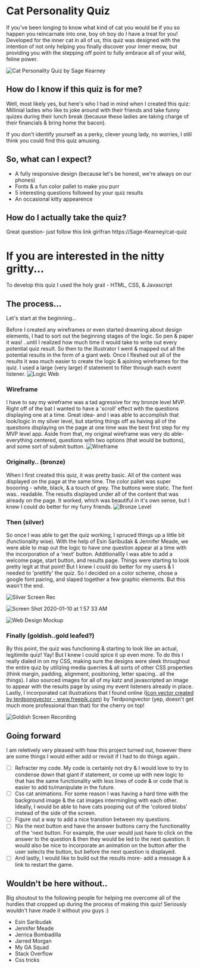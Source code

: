 # Cat Personality Quiz
If you've been longing to know what kind of cat you would be if you so happen you reincarnate into one, boy oh boy do I have a treat for you! Developed for the inner cat in all of us, this quiz was designed with the intention of not only helping you finally discover your inner meow, but providing you with the stepping off point to fully embrace all of your wild, feline power. 


![Cat Personality Quiz by Sage Kearney](https://user-images.githubusercontent.com/56275819/72128001-647b9b80-333f-11ea-99bb-3641e3d28d1a.png)


## How do I know if this quiz is for me?
Well, most likely yes, but here's who I had in mind when I created this quiz:
Millinial ladies who like to joke around with their friends and take funny quizes during their lunch break (because these ladies are taking charge of their financials & bring home the bacon).

If you don't identify yourself as a perky, clever young lady, no worries, I still think you could find this quiz amusing.


## So, what can I expect?
- A fully responsive design (because let's be honest, we're always on our phones)
- Fonts & a fun color pallet to make you purr
- 5 interesting questions followed by your quiz results
- An occasional kitty appearence


## How do I actually take the quiz?
Great question- just follow this link girlfran https://Sage-Kearney/cat-quiz

# If you are interested in the nitty gritty... 

To develop this quiz I used the holy grail - HTML, CSS, & Javascript

## The process...

Let's start at the beginning...

Before I created any wireframes or even started dreaming about design elements, I had to sort out the beginning stages of the logic. So pen & paper it was! ..until I realized how much time it would take to write out every potential quiz result. So then to the Illustrator I went & mapped out all the potential results in the form of a giant web. Once I fleshed out all of the results it was much easier to create the logic & ajoining wireframes for the quiz. I used a large (very large) if statement to filter through each event listener.
![Logic Web](https://user-images.githubusercontent.com/56275819/72132507-21c0c000-334d-11ea-98d5-33f94be56e20.png)

  ### Wireframe 
  I have to say my wireframe was a tad agressive for my bronze level MVP. Right off of the bat I wanted to have a 'scroll' effect with the questions displaying one at a time. Great idea- and I was able to accomplish that look/logic in my silver level, but starting things off as having all of the questions displaying on the page at one time was the best first step for my MVP level app. Aside from that, my original wireframe was very do able- everything centered, questions with two options (that would be buttons), and some sort of submit button.
![Wireframe](https://user-images.githubusercontent.com/56275819/72132504-1ec5cf80-334d-11ea-8653-39a6a65ca318.png) 


### Originally.. (bronze)
When I first created this quiz, it was pretty basic. All of the content was displayed on the page at the same time. The color pallet was super boooring - white, black, & a touch of grey. The buttons were static. The font was.. readable. The results displayed under all of the content that was already on the page. It worked, which was beautiful in it's own sense, but I knew I could do better for my furry friends.
![Bronze Level ](https://user-images.githubusercontent.com/56275819/72168286-d7fec680-339a-11ea-993e-bea09095fcc7.png)

### Then (silver)
So once I was able to get the quiz working, I spruced things up a little bit (functionality wise). With the help of Esin Saribudak & Jennifer Meade, we were able to map out the logic to have one question appear at a time with the incorporation of a 'next' button. Additionallly I was able to add a welcome page, start button, and results page. Things were starting to look pretty legit at that point! But I knew I could do better for my users & I needed to 'prettify' the quiz. So I decided on a color scheme, chose a google font pairing, and slaped together a few graphic elements. But this wasn't the end.

![Silver Screen Rec](https://user-images.githubusercontent.com/56275819/72171354-cd473000-33a0-11ea-9d10-ade9e43ee59d.gif)

![Screen Shot 2020-01-10 at 1 57 33 AM](https://user-images.githubusercontent.com/56275819/72132510-25544700-334d-11ea-8702-a1ab6b4db686.png)

![Web Design Mockup](https://user-images.githubusercontent.com/56275819/72166122-ad127380-3396-11ea-8d92-9db491752cad.png)


### Finally (goldish..gold leafed?)
By this point, the quiz was functioning & starting to look like an actual, legitimite quiz! Yay! But I knew I could spice it up even more. To do this I really dialed in on my CSS, making sure the designs were sleek throughout the entire quiz by utilizing media querries & all sorts of other CSS properties (think margin, padding, alignment, positioning, letter spacing.. all the things). I also sourced images for all of my katz and javascripted an image to appear with the results page by using my event listeners already in place. Lastly, I incorporated cat illustrations that I found online (<a href="https://www.freepik.com/free-photos-vectors/icon">Icon vector created by terdpongvector - www.freepik.com</a>) by Terdpongvector (yep, doesn't get much more professional than that) for the cherry on top! 

![Goldish Screen Recording](https://user-images.githubusercontent.com/56275819/72172264-bd305000-33a2-11ea-8273-3bb56a1170ce.gif)

## Going forward
I am reletively very pleased with how this project turned out, however there are some things I would either add or revisit if I had to do things again..
- [ ] Refracter my code. My code is certainly not dry & I would love to try to condense down that giant if statement, or come up with new logic to that has the same functionality with less lines of code & or code that is easier to add to/manipulate in the future.
- [ ] Css cat animations. For some reason I was having a hard time with the background image & the cat images intermingling with each other. Ideally, I would be able to have cats pooping out of the 'colored blobs' instead of the side of the screen. 
- [ ] Figure out a way to add a nice transtion between my questions. 
- [ ] Nix the next button and have the answer buttons carry the functionality of the 'next button. For example, the user would just have to click on the answer to the question & then they would be led to the next question. It would also be nice to incorporate an animation on the button after the user selects the button, but before the next question is displayed.
- [ ] And lastly, I would like to build out the results more- add a message & a link to restart the game.

## Wouldn't be here without..
Big shoutout to the following people for helping me overcome all of the hurdles that cropped up during the process of making this quiz! Seriously wouldn't have made it without you guys :) 

- Esin Saribudak
- Jennifer Meade
- Jerrica Bombadilla
- Jarred Morgan
- My GA Squad 
- Stack Overflow
- Css tricks
